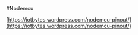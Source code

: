 #Nodemcu

[https://iotbytes.wordpress.com/nodemcu-pinout/](https://iotbytes.wordpress.com/nodemcu-pinout/)
